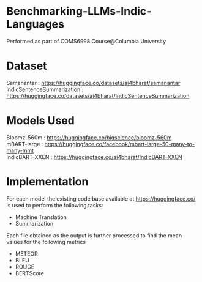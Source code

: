 # Benchmarking-LLMs-Indic-Languages
Performed as part of COMS6998 Course@Columbia University 

# Dataset
Samanantar : https://huggingface.co/datasets/ai4bharat/samanantar <br/>
IndicSentenceSummarization : https://huggingface.co/datasets/ai4bharat/IndicSentenceSummarization

# Models Used
Bloomz-560m : https://huggingface.co/bigscience/bloomz-560m <br/>
mBART-large : https://huggingface.co/facebook/mbart-large-50-many-to-many-mmt <br/>
IndicBART-XXEN : https://huggingface.co/ai4bharat/IndicBART-XXEN

# Implementation
For each model the existing code base available at https://huggingface.co/ is used to perform the following tasks: <br/>
- Machine Translation <br/>
- Summarization

Each file obtained as the output is further processed to find the mean values for the following metrics <br/>
- METEOR
- BLEU
- ROUGE
- BERTScore

